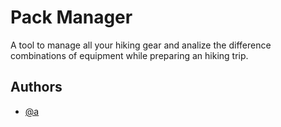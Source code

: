 
# Pack Manager

A tool to manage all your hiking gear and analize the difference combinations of equipment while preparing an hiking trip. 



## Authors

- [@a](https://www.github.com/)

